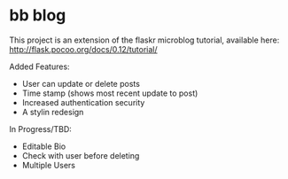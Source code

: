 # bb blog

This project is an extension of the flaskr microblog tutorial, available here: http://flask.pocoo.org/docs/0.12/tutorial/

Added Features:
* User can update or delete posts
* Time stamp (shows most recent update to post)
* Increased authentication security
* A stylin redesign

In Progress/TBD:
* Editable Bio
* Check with user before deleting
* Multiple Users
